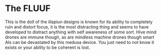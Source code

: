 # The FLUUF

This is the doll of the illapiun designs is known for its ability to completely ruin and distort focus, it is the most distracting thing and seems to have developed to distract anything with self awareness of some sort.  Hive mind drones are immune though, as are mindless machine drones though smart AIs can be devastated by this medusa device.  You just need to not know it exists or your ability to be coherent is lost.
